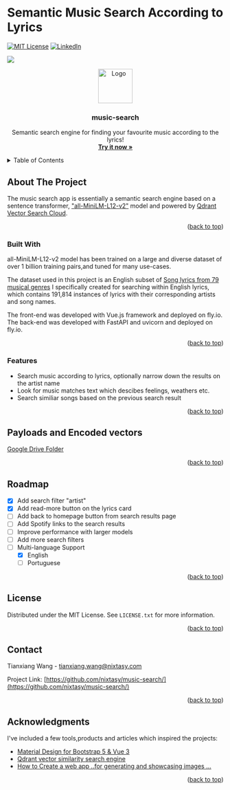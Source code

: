 # Semantic Music Search According to Lyrics

<a name="readme-top"></a>


<!-- PROJECT SHIELDS -->
<!--
*** I'm using markdown "reference style" links for readability.
*** Reference links are enclosed in brackets [ ] instead of parentheses ( ).
*** See the bottom of this document for the declaration of the reference variables
*** for contributors-url, forks-url, etc. This is an optional, concise syntax you may use.
*** https://www.markdownguide.org/basic-syntax/#reference-style-links
-->

[![MIT License][license-shield]][license-url]
[![LinkedIn][linkedin-shield]][linkedin-url]



<!-- PROJECT LOGO -->
![](demo.gif)
<br />
<div align="center">
  <a href="https://github.com/othneildrew/Best-README-Template">
    <img src="https://github.com/nixtasy/music-search/demo.gif" alt="Logo" width="80" height="80">
  </a>

  <h3 align="center">music-search</h3>

  <p align="center">
    Semantic search engine for finding your favourite music according to the lyrics!
    <br />
    <a href="https://search-frontend.fly.dev"><strong>Try it now »</strong></a>
  </p>
</div>



<!-- TABLE OF CONTENTS -->
<details>
  <summary>Table of Contents</summary>
  <ol>
    <li>
      <a href="#about-the-project">About The Project</a>
      <ul>
        <li><a href="#built-with">Built With</a></li>
        <li><a href="#Features">Features</a></li>
      </ul>
    </li>
    <li><a href="#Payloads and Encoded vectors">Payloads and Encoded vectors</a></li>
    <li><a href="#roadmap">Roadmap</a></li>
    <li><a href="#license">License</a></li>
    <li><a href="#contact">Contact</a></li>
    <li><a href="#acknowledgments">Acknowledgments</a></li>
  </ol>
</details>



<!-- ABOUT THE PROJECT -->
## About The Project

The music search app is essentially a semantic search engine based on a sentence transformer, <a href="https://huggingface.co/sentence-transformers/all-MiniLM-L12-v2">"all-MiniLM-L12-v2"</a> model and powered by <a href="https://cloud.qdrant.io">Qdrant Vector Search Cloud</a>.

<p align="right">(<a href="#readme-top">back to top</a>)</p>


### Built With

all-MiniLM-L12-v2 model has been trained on a large and diverse dataset of over 1 billion training pairs,and tuned for many use-cases. 

The dataset used in this project is an English subset of <a href="https://www.kaggle.com/datasets/neisse/scrapped-lyrics-from-6-genres">Song lyrics from 79 musical genres</a> I specifically created for searching within English lyrics, which contains 191,814 instances of lyrics with their corresponding artists and song names.

The front-end was developed with Vue.js framework and deployed on fly.io. The back-end was developed with FastAPI and uvicorn and deployed on fly.io.

<p align="right">(<a href="#readme-top">back to top</a>)</p>

### Features

* Search music according to lyrics, optionally narrow down the results on the artist name
* Look for music matches text which descibes feelings, weathers etc.
* Search similiar songs based on the previous search result

<p align="right">(<a href="#readme-top">back to top</a>)</p>


## Payloads and Encoded vectors

<a href="https://drive.google.com/drive/folders/1tH-PfI24Ov8tFu6O1gu8NKKd0DE4knlT?usp=share_link">Google Drive Folder</a> 

<p align="right">(<a href="#readme-top">back to top</a>)</p>

<!-- ROADMAP -->
## Roadmap

- [x] Add search filter "artist"
- [x] Add read-more button on the lyrics card
- [ ] Add back to homepage button from search results page
- [ ] Add Spotify links to the search results
- [ ] Improve performance with larger models
- [ ] Add more search filters
- [ ] Multi-language Support
    - [x] English
    - [ ] Portuguese

<p align="right">(<a href="#readme-top">back to top</a>)</p>


<!-- LICENSE -->
## License

Distributed under the MIT License. See `LICENSE.txt` for more information.

<p align="right">(<a href="#readme-top">back to top</a>)</p>



<!-- CONTACT -->
## Contact

Tianxiang Wang  - tianxiang.wang@nixtasy.com

Project Link: [https://github.com/nixtasy/music-search/](https://github.com/nixtasy/music-search/)

<p align="right">(<a href="#readme-top">back to top</a>)</p>



<!-- ACKNOWLEDGMENTS -->
## Acknowledgments

I've included a few tools,products and articles which inspired the projects:

* [Material Design for Bootstrap 5 & Vue 3](https://mdbootstrap.com/docs/vue/)
* [Qdrant vector similarity search engine](https://qdrant.tech)
* [How to Create a web app ..for generating and showcasing images ...](https://medium.com/@sangeeth123sj/how-to-create-a-web-app-using-fastapi-vuejs-and-mongodb-for-generating-and-showcasing-images-193ccdb20091)

<p align="right">(<a href="#readme-top">back to top</a>)</p>



<!-- MARKDOWN LINKS & IMAGES -->
<!-- https://www.markdownguide.org/basic-syntax/#reference-style-links -->
[license-shield]: https://img.shields.io/github/license/othneildrew/Best-README-Template.svg?style=for-the-badge
[license-url]: https://github.com/nixtasy/music-search/blob/main/LICENSE
[linkedin-shield]: https://img.shields.io/badge/-LinkedIn-black.svg?style=for-the-badge&logo=linkedin&colorB=555
[linkedin-url]: https://www.linkedin.com/in/tianxiangwang/
